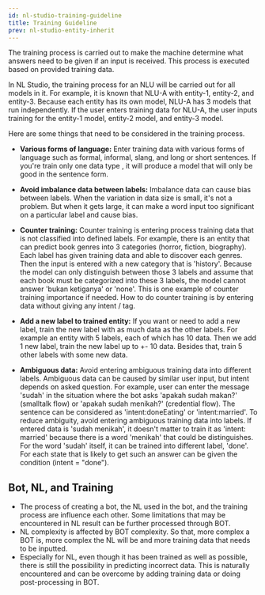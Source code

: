```yaml
---
id: nl-studio-training-guideline
title: Training Guideline
prev: nl-studio-entity-inherit
---
```


The training process is carried out to make the machine determine what answers need to be given if an input is received. This process is executed based on provided training data.

In NL Studio, the training process for an NLU will be carried out for all models in it. For example, it is known that NLU-A with entity-1, entity-2, and entity-3. Because each entity has its own model, NLU-A has 3 models that run independently. If the user enters training data for NLU-A, the user inputs training for the entity-1 model, entity-2 model, and entity-3 model.

Here are some things that need to be considered in the training process.

- **Various forms of language:** Enter training data with various forms of language such as formal, informal, slang, and long or short sentences. If you're train only one data type , it will produce a model that will only be good in the sentence form.

- **Avoid imbalance data between labels:** Imbalance data can cause bias between labels. When the variation in data size is small, it's not a problem. But when it gets large, it can make a word input too significant on a particular label and cause bias.

- **Counter training:** Counter training is entering process training data that is not classified into defined labels. For example, there is an entity that can predict book genres into 3 categories (horror, fiction, biography). Each label has given training data and able to discover each genres. Then the input is entered with a new category that is 'history'. Because the model can only distinguish between those 3 labels and assume that each book must be categorized into these 3 labels, the model cannot answer 'bukan ketiganya' or 'none'. This is one example of counter training importance if needed. How to do counter training is by entering data without giving any intent / tag.

- **Add a new label to trained entity:** If you want or need to add a new label, train the new label with as much data as the other labels. For example an entity with 5 labels, each of which has 10 data. Then we add 1 new label, train the new label up to +- 10 data. Besides that, train 5 other labels with some new data.

- **Ambiguous data:** Avoid entering ambiguous training data into different labels. Ambiguous data can be caused by similar user input, but intent depends on asked question. For example, user can enter the message 'sudah' in the situation where the bot asks 'apakah sudah makan?' (smalltalk flow) or 'apakah sudah menikah?' (credential flow). The sentence can be considered as 'intent:doneEating' or 'intent:married'. To reduce ambiguity, avoid entering ambiguous training data into labels. If entered data is 'sudah menikah', it doesn't matter to train it as 'intent: married' because there is a word 'menikah' that could be distinguishes. For the word 'sudah' itself, it can be trained into different label, 'done'. For each state that is likely to get such an answer can be given the condition (intent = "done").

## Bot, NL, and Training

- The process of creating a bot, the NL used in the bot, and the training process are influence each other. Some limitations that may be encountered in NL result can be further processed through BOT.
- NL complexity is affected by BOT complexity. So that, more complex a BOT is, more complex the NL will be and more training data that needs to be inputted.
- Especially for NL, even though it has been trained as well as possible, there is still the possibility in predicting incorrect data. This is naturally encountered and can be overcome by adding training data or doing post-processing in BOT.
